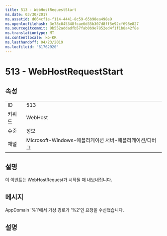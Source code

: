 ```yaml
---
title: 513 - WebHostRequestStart
ms.date: 03/30/2017
ms.assetid: d664cf1e-f114-4441-8c59-65b98ea498e9
ms.openlocfilehash: 3e78c045348fcae6d35b307d8ff5e92cf698e827
ms.sourcegitcommit: 9b552addadfb57fab0b9e7852ed4f1f1b8a42f8e
ms.translationtype: MT
ms.contentlocale: ko-KR
ms.lasthandoff: 04/23/2019
ms.locfileid: "61762920"
---
```

# <a name="513---webhostrequeststart"></a>513 - WebHostRequestStart
## <a name="properties"></a>속성  
  
|||  
|-|-|  
|ID|513|  
|키워드|WebHost|  
|수준|정보|  
|채널|Microsoft-Windows-애플리케이션 서버-애플리케이션/디버그|  
  
## <a name="description"></a>설명  
 이 이벤트는 WebHostRequest가 시작될 때 내보내집니다.  
  
## <a name="message"></a>메시지  
 AppDomain '%1'에서 가상 경로가 '%2'인 요청을 수신했습니다.  
  
## <a name="details"></a>설명
